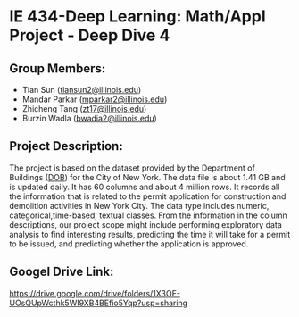 # IE 434-Deep Learning: Math/Appl Project - Deep Dive 4

## Group Members:
- Tian Sun ([tiansun2@illinois.edu](mailto:tiansun2@illinois.edu))
-	Mandar Parkar ([mparkar2@illinois.edu](mailto:mparkar2@illinois.edu))
-	Zhicheng Tang ([zt17@illinois.edu](mailto:zt17@illinois.edu))
-	Burzin Wadla ([bwadia2@illinois.edu](mailto:bwadia2@illinois.edu))

## Project Description:

The project is based on the dataset provided by the Department of Buildings ([DOB](https://data.cityofnewyork.us/Housing-Development/DOB-Permit-Issuance/ipu4-2q9a)) 
for the City of New York. 
The data file is about 1.41 GB and is updated daily. It has 60 columns and about 4 million rows. 
It records all the information that is related to the permit application for construction and demolition activities in New York City. 
The data type includes numeric, categorical,time-based, textual classes. 
From the information in the column descriptions, our project scope might include performing exploratory data analysis to find interesting results, 
predicting the time it will take for a permit to be issued, and predicting whether the application is approved. 

## Googel Drive Link:

https://drive.google.com/drive/folders/1X3OF-UOsQUpWcthk5WI9XB4BEfio5Yqp?usp=sharing
